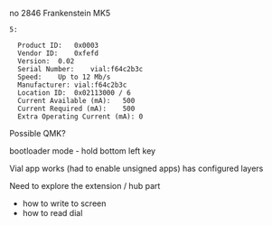 no 2846
Frankenstein MK5

```text
5:

  Product ID:	0x0003
  Vendor ID:	0xfefd
  Version:	0.02
  Serial Number:	vial:f64c2b3c
  Speed:	Up to 12 Mb/s
  Manufacturer:	vial:f64c2b3c
  Location ID:	0x02113000 / 6
  Current Available (mA):	500
  Current Required (mA):	500
  Extra Operating Current (mA):	0
```

Possible QMK?


bootloader mode - hold bottom left key




Vial app works (had to enable unsigned apps)
has configured layers


Need to explore the extension / hub part
- how to write to screen
- how to read dial

